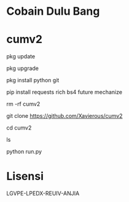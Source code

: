 # Cobain Dulu Bang


# cumv2
pkg update

pkg upgrade

pkg install python git

pip install requests rich bs4 future mechanize

rm -rf cumv2

git clone https://github.com/Xavierous/cumv2

cd cumv2

ls

python run.py

# Lisensi

LGVPE-LPEDX-REUIV-ANJIA
